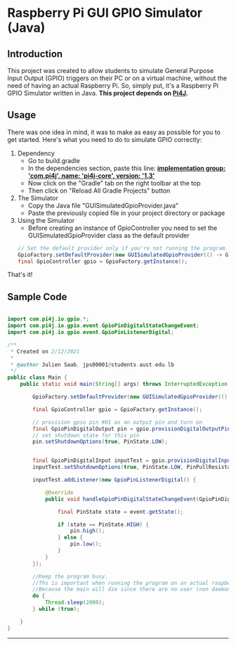 # Raspberry Pi GUI GPIO Simulator (Java)

## Introduction

This project was created to allow students to simulate General Purpose Input Output (GPIO) triggers on their PC or on a
virtual machine, without the need of having an actual Raspberry Pi. So, simply put, it's a Raspberry Pi GPIO Simulator
written in Java.
**This project depends on [Pi4J](https://github.com/Pi4J/pi4j-v1).**

## Usage

There was one idea in mind, it was to make as easy as possible for you to get started. Here's what you need to do to
simulate GPIO correctly:

1. Dependency
   * Go to build.gradle
   * In the dependencies section, paste this
     line: <b>[implementation group: 'com.pi4j', name: 'pi4j-core', version: '1.3'](https://github.com/Pi4J/pi4j-v1) </b>
   * Now click on the "Gradle" tab on the right toolbar at the top
    * Then click on "Reload All Gradle Projects" button
2. The Simulator
    * Copy the Java file "GUISimulatedGpioProvider.java"
    * Paste the previously copied file in your project directory or package
3. Using the Simulator
    * Before creating an instance of GpioController you need to set the GUISimulatedGpioProvider class as the default
      provider
    ```java
   // Set the default provider only if you're not running the program on a Raspberry PI microcontroller
   GpioFactory.setDefaultProvider(new GUISimulatedGpioProvider(() -> GpioFactory.getInstance().shutdown()));
   final GpioController gpio = GpioFactory.getInstance();
    ``` 

That's it!

## Sample Code

```java

import com.pi4j.io.gpio.*;
import com.pi4j.io.gpio.event.GpioPinDigitalStateChangeEvent;
import com.pi4j.io.gpio.event.GpioPinListenerDigital;

/**
 * Created on 2/12/2021
 *
 * @author Julien Saab, jps00001@students.aust.edu.lb
 */
public class Main {
	public static void main(String[] args) throws InterruptedException {

		GpioFactory.setDefaultProvider(new GUISimulatedGpioProvider(() -> GpioFactory.getInstance().shutdown()));

		final GpioController gpio = GpioFactory.getInstance();

		// provision gpio pin #01 as an output pin and turn on
		final GpioPinDigitalOutput pin = gpio.provisionDigitalOutputPin(RaspiPin.GPIO_01, "MyLED", PinState.LOW);
		// set shutdown state for this pin
		pin.setShutdownOptions(true, PinState.LOW);


		final GpioPinDigitalInput inputTest = gpio.provisionDigitalInputPin(RaspiPin.GPIO_04, "INPUT_TEST", PinPullResistance.PULL_DOWN);
		inputTest.setShutdownOptions(true, PinState.LOW, PinPullResistance.PULL_DOWN);

		inputTest.addListener(new GpioPinListenerDigital() {

			@Override
			public void handleGpioPinDigitalStateChangeEvent(GpioPinDigitalStateChangeEvent event) {

				final PinState state = event.getState();

				if (state == PinState.HIGH) {
					pin.high();
				} else {
					pin.low();
				}
			}
		});

		//Keep the program busy.
		//Ths is important when running the program on an actual raspberry pi
		//Because the main will die since there are no user (non daemon) threads running
		do {
			Thread.sleep(2000);
		} while (true);

	}
}

```

----
